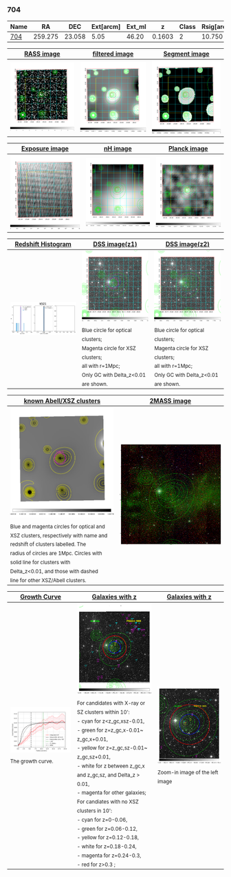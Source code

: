 <div STYLE="page-break-after: always;"></div>

### 704

|Name          |RA          |DEC      | Ext[arcm] | Ext_ml | z    | Class| Rsig[arcmin] | CRsig[c/s] | CR500[c/s] | R500[Mpc] |L500[erg/s]|F500[erg/s/cm^2]| M500[Msun]|Tx[keV]|beta|GC(XSZ,Delta_z<0.01)| GC(OPT,Delta_z<0.01)|GC|alias|
|--------------|------------|------------|---|---|-----------|--------|------|------|----|----|----|----|----|----|----|----|----|----|---|
|[704](script/704.md)     | 259.275       | 23.058       | 5.05    | 46.20   | 0.1603 | 2   | 10.750 |0.100 |0.093 |0.918 |1.214e+44 |1.724e-12 |2.575e+14 |4.038 |0.923 |Tar, |N, |Tar, |k521|

|[RASS image](../image/704/704_img.pdf)|[filtered image](../image/704/704_fil.pdf)|[Segment image](../image/704/704_seg.pdf)|
|-------------------|--------------------|-------------------|
| <img src="../image/704/704_img.png" width="300">  | <img src="../image/704/704_fil.png" width="300">   | <img src="../image/704/704_seg.png" width="300">  |

|[Exposure image](../image/704/704_mex.pdf)| [nH image](../image/704/704_nh.pdf)| [Planck image](../image/704/704_p.pdf)|
|-------------------|--------------------|-------------------|
|<img src="../image/704/704_mex.png" width="300">   | <img src="../image/704/704_nh.png" width="300">    | <img src="../image/704/704_p.png" width="300"> |

|[Redshift Histogram](../image/704/704_zg.pdf) | [DSS image(z1)](../image/704/704_dss_z1.pdf)      |  [DSS image(z2)](../image/704/704_dss_z2.pdf)    |
|-------------------|--------------------|-------------------|
|<img src="../image/704/704_zg.png" width="300"> |<img src="../image/704/704_dss_z1.png" width="300"> <sub><br>Blue circle for optical clusters; <br>Magenta circle for XSZ clusters; <br>all with r=1Mpc; <br>Only GC with Delta_z<0.01 are shown. </sub>| <img src="../image/704/704_dss_z2.png" width="300"><sub><br>Blue circle for optical clusters; <br>Magenta circle for XSZ clusters; <br>all with r=1Mpc; <br>Only GC with Delta_z<0.01 are shown. </sub> |

|[known Abell/XSZ clusters](../image/704/704_m.pdf) | [2MASS image](../image/704/704_2mass.pdf)      |
|-------------------|-------------------|
|<img src=../image/704/704_m.png width="300"> <sub><br>Blue and magenta circles for optical and <br>XSZ clusters, respectively with name and <br>redshift of clusters labelled. The <br>radius of circles are 1Mpc. Circles with <br>solid line for clusters with <br>Delta_z<0.01, and those with dashed <br>line for other XSZ/Abell clusters.        </sub>|<img src="../image/704/704_2mass.png" width="300">  |

|[Growth Curve](../image/704/704_gca_all.png) |[Galaxies with z](../image/704/704_opt_ned.pdf) |[Galaxies with z](../image/704/704_opt_ned_zoom.pdf) |
|-------------------|-------------------|-------------------|
| <img src="../image/704/704_gca_all.png" width="300"> <sub><br>The growth curve.</sub>| <img src=../image/704/704_opt_ned.png width="300"> <br><sub> For candidates with X-ray or SZ clusters within 10': <br> - cyan for z<z_gc,xsz-0.01, <br> - green for z=z_gc,x-0.01~ z_gc,x+0.01, <br> - yellow for z=z_gc,sz-0.01~ z_gc,sz+0.01, <br> - white for z between z_gc,x and z_gc,sz, and Delta_z > 0.01, <br> - magenta for other galaxies; <br>For candiates with no XSZ clusters in 10': <br> - cyan for z=0-0.06, <br> - green for z=0.06-0.12, <br> - yellow for z=0.12-0.18, <br> - white for z=0.18-0.24, <br> - magenta for z=0.24-0.3, <br> - red for z>0.3 ;  </sub>|<img src=../image/704/704_opt_ned_zoom.png width="300">  <br><sub> Zoom-in image of the left image</sub>|




